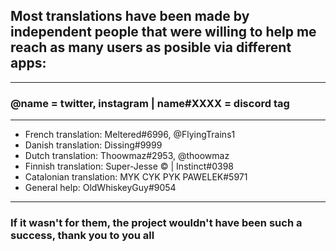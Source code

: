 ## Most translations have been made by independent people that were willing to help me reach as many users as posible via different apps:

---

### @name = twitter, instagram | name#XXXX = discord tag

---

- French translation: Meltered#6996, @FlyingTrains1
- Danish translation: Dissing#9999
- Dutch translation: Thoowmaz#2953, @thoowmaz
- Finnish translation: Super-Jesse © | Instinct#0398
- Catalonian translation: MYK CYK PYK PAWELEK#5971
- General help: OldWhiskeyGuy#9054
---

### If it wasn't for them, the project wouldn't have been such a success, thank you to you all
